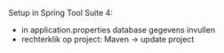Setup in Spring Tool Suite 4:
- in application.properties database gegevens invullen
- rechterklik op project: Maven -> update project
